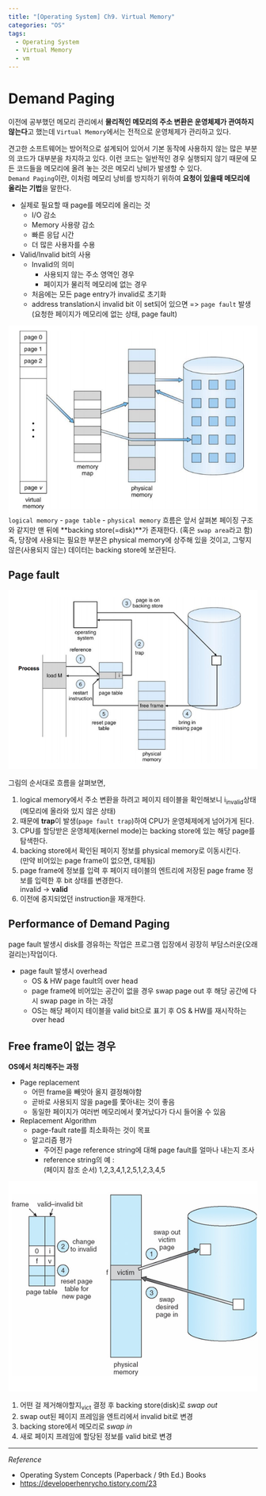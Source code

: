 ```yaml
---
title: "[Operating System] Ch9. Virtual Memory"
categories: "OS"
tags:
  - Operating System
  - Virtual Memory
  - vm
---
```


# Demand Paging
이전에 공부했던 메모리 관리에서 **물리적인 메모리의 주소 변환은 운영체제가 관여하지 않는다**고 했는데 `Virtual Memory`에서는 전적으로 운영체제가 관리하고 있다.

견고한 소프트웨어는 방어적으로 설계되어 있어서 기본 동작에 사용하지 않는 많은 부분의 코드가 대부분을 차지하고 있다. 이런 코드는 일반적인 경우 실행되지 않기 때문에 모든 코드들을 메모리에 올려 놓는 것은 메모리 낭비가 발생할 수 있다.  
`Demand Paging`이란, 이처럼 메모리 낭비를 방지하기 위하여 **요청이 있을때 메모리에 올리는 기법**을 말한다.

- 실제로 필요할 때 page를 메모리에 올리는 것
  - I/O 감소
  - Memory 사용량 감소
  - 빠른 응답 시간
  - 더 많은 사용자를 수용
- Valid/Invalid bit의 사용
  - Invalid의 의미
    - 사용되지 않는 주소 영역인 경우
    - 페이지가 물리적 메모리에 없는 경우
  - 처음에는 모든 page entry가 invalid로 초기화
  - address translation시 invalid bit 이 set되어 있으면 => `page fault` 발생  
  (요청한 페이지가 메모리에 없는 상태, page fault)

![](/assets/images/study/dev/2021/os/ch9_vm-page-table.png)
`logical memory` - `page table` - `physical memory` 흐름은 앞서 살펴본 페이징 구조와 같지만 맨 뒤에 **backing store(=disk)**가 존재한다. (혹은 `swap area`라고 함)  
즉, 당장에 사용되는 필요한 부분은 physical memory에 상주해 있을 것이고, 그렇지 않은(사용되지 않는) 데이터는 backing store에 보관된다.

## Page fault
![](/assets/images/study/dev/2021/os/ch9_page-fault.png)

그림의 순서대로 흐름을 살펴보면,

1. logical memory에서 주소 변환을 하려고 페이지 테이블을 확인해보니 i<sub>invalid</sub>상태(메모리에 올라와 있지 않은 상태)
2. 때문에 **trap**이 발생(`page fault trap`)하여 CPU가 운영체제에게 넘어가게 된다.
3. CPU를 할당받은 운영체제(kernel mode)는 backing store에 있는 해당 page를 탐색한다.
4. backing store에서 확인된 페이지 정보를 physical memory로 이동시킨다.  
  (만약 비어있는 page frame이 없으면, 대체됨)
5. page frame에 정보를 입력 후 페이지 테이블의 엔트리에 저장된 page frame 정보를 입력한 후 bit 상태를 변경한다.  
  invalid -> **valid**
6. 이전에 중지되었던 instruction을 재개한다.

## Performance of Demand Paging
page fault 발생시 disk를 경유하는 작업은 프로그램 입장에서 굉장히 부담스러운(오래 걸리는)작업이다.

- page fault 발생시 overhead
  - OS & HW page fault의 over head
  - page frame에 비어있는 공간이 없을 경우 swap page out 후 해당 공간에 다시 swap page in 하는 과정
  - OS는 해당 페이지 테이블을 valid bit으로 표기 후 OS & HW를 재시작하는 over head

## Free frame이 없는 경우  
**OS에서 처리해주는 과정**  

- Page replacement
  - 어떤 frame을 빼앗아 올지 결정해야함
  - 곧바로 사용되지 않을 page를 쫓아내는 것이 좋음
  - 동일한 페이지가 여러번 메모리에서 쫓겨났다가 다시 들어올 수 있음
- Replacement Algorithm
  - page-fault rate를 최소화하는 것이 목표
  - 알고리즘 평가
    - 주어진 page reference string에 대해 page fault를 얼마나 내는지 조사
    - reference string의 예 :  
    (페이지 참조 순서) 1,2,3,4,1,2,5,1,2,3,4,5

![](/assets/images/study/dev/2021/os/ch9_page-replacement.jpeg)
1. 어떤 걸 제거해야할지<sub>vict</sub> 결정 후 backing store(disk)로 *swap out*
2. swap out된 페이지 프레임을 엔트리에서 invalid bit로 변경
3. backing store에서 메모리로 *swap in*
4. 새로 페이지 프레임에 할당된 정보를 valid bit로 변경



---

*Reference*

- Operating System Concepts (Paperback / 9th Ed.) Books
- https://developerhenrycho.tistory.com/23
